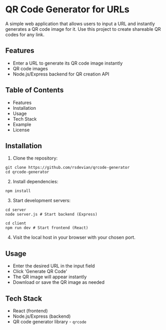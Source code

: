 # QR Code Generator for URLs

A simple web application that allows users to input a URL and instantly generates a QR code image for it. Use this project to create shareable QR codes for any link.

## Features

- Enter a URL to generate its QR code image instantly
- QR code images
- Node.js/Express backend for QR creation API

## Table of Contents

- Features
- Installation
- Usage
- Tech Stack
- Example
- License

## Installation

1. Clone the repository:

```
git clone https://github.com/rsdevian/qrcode-generator
cd qrcode-generator
```

2. Install dependencies:

```
npm install
```

3. Start development servers:

```
cd server
node server.js # Start backend (Express)

cd client
npm run dev # Start frontend (React)
```

4. Visit the local host in your browser with your chosen port.

## Usage

- Enter the desired URL in the input field
- Click 'Generate QR Code'
- The QR image will appear instantly
- Download or save the QR image as needed

## Tech Stack

- React (frontend)
- Node.js/Express (backend)
- QR code generator library - `qrcode`
